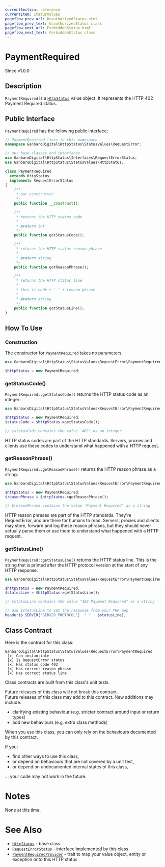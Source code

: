```yaml
---
currentSection: reference
currentItem: StatusValues
pageflow_prev_url: UnauthorizedStatus.html
pageflow_prev_text: UnauthorizedStatus class
pageflow_next_url: ForbiddenStatus.html
pageflow_next_text: ForbiddenStatus class
---
```


# PaymentRequired

<div class="callout info">
Since v1.0.0
</div>

## Description

`PaymentRequired` is a [`HttpStatus`](HttpStatus.html) value object. It represents the HTTP 402 Payment Required status.

## Public Interface

`PaymentRequired` has the following public interface:

```php
// PaymentRequired lives in this namespace
namespace GanbaroDigital\HttpStatus\StatusValues\RequestError;

// our base classes and interfaces
use GanbaroDigital\HttpStatus\Interfaces\RequestErrorStatus;
use GanbaroDigital\HttpStatus\StatusValues\HttpStatus;

class PaymentRequired
  extends HttpStatus
  implements RequestErrorStatus
{
    /**
     * our constructor
     */
    public function __construct();

    /**
     * returns the HTTP status code
     *
     * @return int
     */
    public function getStatusCode();

    /**
     * returns the HTTP status reason-phrase
     *
     * @return string
     */
    public function getReasonPhrase();

    /**
     * returns the HTTP status line
     *
     * this is code + ' ' + reason-phrase
     *
     * @return string
     */
    public function getStatusLine();
}
```

## How To Use

### Construction

The constructor for `PaymentRequired` takes no parameters.

```php
use GanbaroDigital\HttpStatus\StatusValues\RequestError\PaymentRequired;

$httpStatus = new PaymentRequired;
```

### getStatusCode()

`PaymentRequired::getStatusCode()` returns the HTTP status code as an integer:

```php
use GanbaroDigital\HttpStatus\StatusValues\RequestError\PaymentRequired;

$httpStatus = new PaymentRequired;
$statusCode = $httpStatus->getStatusCode();

// $statusCode contains the value '402' as an integer
```

HTTP status codes are part of the HTTP standards. Servers, proxies and clients use these codes to understand what happened with a HTTP request.

### getReasonPhrase()

`PaymentRequired::getReasonPhrase()` returns the HTTP reason phrase as a string:

```php
use GanbaroDigital\HttpStatus\StatusValues\RequestError\PaymentRequired;

$httpStatus = new PaymentRequired;
$reasonPhrase = $httpStatus->getReasonPhrase();

// $reasonPhrase contains the value 'Payment Required' as a string
```

HTTP reason phrases are part of the HTTP standards. They're RequestError, and are there for humans to read. Servers, proxies and clients may store, forward and log these reason phrases, but they should never actually parse them or use them to understand what happened with a HTTP request.

### getStatusLine()

`PaymentRequired::getStatusLine()` returns the HTTP status line. This is the string that is printed after the HTTP protocol version at the start of any HTTP response.

```php
use GanbaroDigital\HttpStatus\StatusValues\RequestError\PaymentRequired;

$httpStatus = new PaymentRequired;
$statusLine = $httpStatus->getStatusLine();

// $statusLine contains the value "402 Payment Required" as a string

// use $statusLine to set the response from your PHP app
header($_SERVER["SERVER_PROTOCOL"] ." " . $statusLine);
```

## Class Contract

Here is the contract for this class:

    GanbaroDigital\HttpStatus\StatusValues\RequestError\PaymentRequired
     [x] Can instantiate
     [x] Is RequestError status
     [x] Has status code 402
     [x] Has correct reason phrase
     [x] Has correct status line

Class contracts are built from this class's unit tests.

<div class="callout success">
Future releases of this class will not break this contract.
</div>

<div class="callout info" markdown="1">
Future releases of this class may add to this contract. New additions may include:

* clarifying existing behaviour (e.g. stricter contract around input or return types)
* add new behaviours (e.g. extra class methods)
</div>

<div class="callout warning" markdown="1">
When you use this class, you can only rely on the behaviours documented by this contract.

If you:

* find other ways to use this class,
* or depend on behaviours that are not covered by a unit test,
* or depend on undocumented internal states of this class,

... your code may not work in the future.
</div>

# Notes

None at this time.

# See Also

* [`HttpStatus`](HttpStatus.html) - base class
* [`RequestErrorStatus`](RequestErrorStatus.html) - interface implemented by this class
* [`PaymentRequiredProvider`](../StatusProviders/PaymentRequiredProvider.html) - trait to map your value object, entity or exception onto this HTTP status
